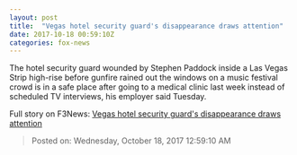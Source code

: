 ```yaml
---
layout: post
title:  "Vegas hotel security guard's disappearance draws attention"
date: 2017-10-18 00:59:10Z
categories: fox-news
---
```


The hotel security guard wounded by Stephen Paddock inside a Las Vegas Strip high-rise before gunfire rained out the windows on a music festival crowd is in a safe place after going to a medical clinic last week instead of scheduled TV interviews, his employer said Tuesday.


Full story on F3News: [Vegas hotel security guard's disappearance draws attention](http://www.f3nws.com/n/jeqGhC)

> Posted on: Wednesday, October 18, 2017 12:59:10 AM
